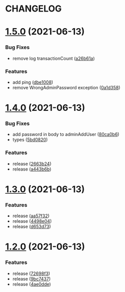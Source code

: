 # CHANGELOG

# [1.5.0](https://github.com/LukeeeeBennett/ccash-client-js/compare/v1.4.0...v1.5.0) (2021-06-13)


### Bug Fixes

* remove log transactionCount ([a26b61a](https://github.com/LukeeeeBennett/ccash-client-js/commit/a26b61aeecda844dc2e9e043aeeacad71d813dd7))


### Features

* add ping ([dbe1008](https://github.com/LukeeeeBennett/ccash-client-js/commit/dbe1008850d68ee871b153fbca1c410d668601e9))
* remove WrongAdminPassword exception ([0a1d358](https://github.com/LukeeeeBennett/ccash-client-js/commit/0a1d35812d31032e114fbfb983e39f4a3cc7775a))

# [1.4.0](https://github.com/LukeeeeBennett/ccash-client-js/compare/v1.3.0...v1.4.0) (2021-06-13)


### Bug Fixes

* add password in body to adminAddUser ([80ca0b6](https://github.com/LukeeeeBennett/ccash-client-js/commit/80ca0b6800725b6e814a3a07974da796caa03c6a))
* types ([5bd0820](https://github.com/LukeeeeBennett/ccash-client-js/commit/5bd08201d75acb83574ac35e9c0317e835713746))


### Features

* release ([2663b24](https://github.com/LukeeeeBennett/ccash-client-js/commit/2663b2422057c0ebe5d054aee0d1793973b6bbb4))
* release ([a443b6b](https://github.com/LukeeeeBennett/ccash-client-js/commit/a443b6bba10c5d512b92d02bdd0dc80a29519e19))

# [1.3.0](https://github.com/LukeeeeBennett/ccash-client-js/compare/v1.2.0...v1.3.0) (2021-06-13)


### Features

* release ([aa57f32](https://github.com/LukeeeeBennett/ccash-client-js/commit/aa57f32701c0d4add0a131a487b44a2ca5be4977))
* release ([4498e04](https://github.com/LukeeeeBennett/ccash-client-js/commit/4498e04e3177251ca4ba8cd046742d4868420255))
* release ([d653d73](https://github.com/LukeeeeBennett/ccash-client-js/commit/d653d736064c8733c9959ad788f8a4c0d53f7b81))

# [1.2.0](https://github.com/LukeeeeBennett/ccash-client-js/compare/v1.1.0...v1.2.0) (2021-06-13)


### Features

* release ([72698f3](https://github.com/LukeeeeBennett/ccash-client-js/commit/72698f326081bcc4b16138f5d344418bdb2b12f4))
* release ([9bc7437](https://github.com/LukeeeeBennett/ccash-client-js/commit/9bc7437daefc9c7d9378c40ee5a1d2a6d3740c5e))
* release ([4ae0dde](https://github.com/LukeeeeBennett/ccash-client-js/commit/4ae0dde4eb22cb839c9c3e342fcc66ec06368516))
